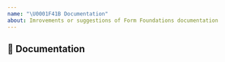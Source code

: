 ```yaml
---
name: "\U0001F41B Documentation"
about: Imrovements or suggestions of Form Foundations documentation
---
```


## 📖 Documentation
